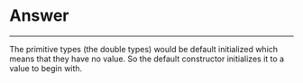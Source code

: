 # Answer
---
The primitive types (the double types) would be default initialized which means that they have no value. So the default constructor initializes it to a value to begin with.